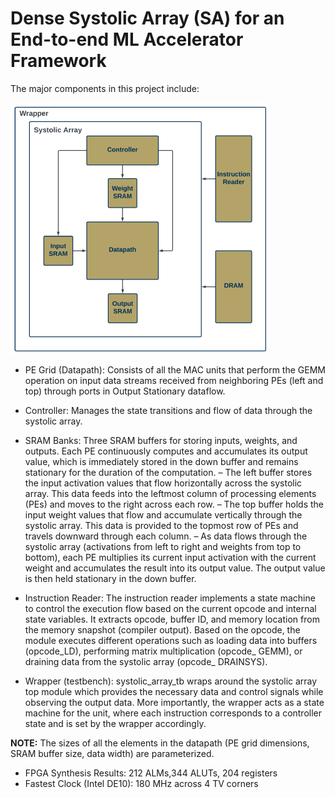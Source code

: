 # Dense Systolic Array (SA) for an End-to-end ML Accelerator Framework
The major components in this project include:

<img title="System architecture" alt=" " src="/hardware backend.png">

*  PE Grid (Datapath): Consists of all the MAC units that perform the GEMM operation on input data streams received from neighboring PEs (left and top) through ports in Output Stationary dataflow. 

* Controller: Manages the state transitions and flow of data through the systolic array.

* SRAM Banks: Three SRAM buffers for storing inputs,
weights, and outputs. Each PE continuously computes
and accumulates its output value, which is immediately
stored in the down buffer and remains stationary
for the duration of the computation.
    – The left buffer stores the input activation values
that flow horizontally across the systolic array.
This data feeds into the leftmost column of processing
elements (PEs) and moves to the right across
each row.
    – The top buffer holds the input weight values that
flow and accumulate vertically through the systolic
array. This data is provided to the topmost
row of PEs and travels downward through each
column.
    – As data flows through the systolic array (activations
from left to right and weights from top to
bottom), each PE multiplies its current input activation
with the current weight and accumulates
the result into its output value. The output value
is then held stationary in the down buffer.

* Instruction Reader: The instruction reader implements
a state machine to control the execution flow based
on the current opcode and internal state variables. It extracts
opcode, buffer ID, and memory location from the memory
snapshot (compiler output). Based on the opcode, the module
executes different operations such as loading data into
buffers (opcode_LD), performing matrix multiplication (opcode_
GEMM), or draining data from the systolic array (opcode_
DRAINSYS).

* Wrapper (testbench): systolic_array_tb wraps around the systolic array
top module which provides the necessary data
and control signals while observing the output data.
More importantly, the wrapper acts as a state machine
for the unit, where each instruction corresponds to a
controller state and is set by the wrapper accordingly.

**NOTE:** The sizes of all the elements in the datapath (PE grid dimensions, SRAM buffer size, data width) are parameterized.

* FPGA Synthesis Results: 212 ALMs,344 ALUTs, 204
registers
* Fastest Clock (Intel DE10): 180 MHz across 4 TV corners
